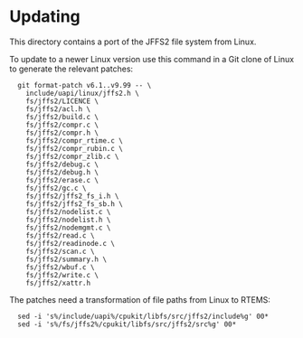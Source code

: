 Updating
========

This directory contains a port of the JFFS2 file system from Linux.

To update to a newer Linux version use this command in a Git clone of Linux to
generate the relevant patches:

```shell
  git format-patch v6.1..v9.99 -- \
    include/uapi/linux/jffs2.h \
    fs/jffs2/LICENCE \
    fs/jffs2/acl.h \
    fs/jffs2/build.c \
    fs/jffs2/compr.c \
    fs/jffs2/compr.h \
    fs/jffs2/compr_rtime.c \
    fs/jffs2/compr_rubin.c \
    fs/jffs2/compr_zlib.c \
    fs/jffs2/debug.c \
    fs/jffs2/debug.h \
    fs/jffs2/erase.c \
    fs/jffs2/gc.c \
    fs/jffs2/jffs2_fs_i.h \
    fs/jffs2/jffs2_fs_sb.h \
    fs/jffs2/nodelist.c \
    fs/jffs2/nodelist.h \
    fs/jffs2/nodemgmt.c \
    fs/jffs2/read.c \
    fs/jffs2/readinode.c \
    fs/jffs2/scan.c \
    fs/jffs2/summary.h \
    fs/jffs2/wbuf.c \
    fs/jffs2/write.c \
    fs/jffs2/xattr.h
```

The patches need a transformation of file paths from Linux to RTEMS:

```shell
  sed -i 's%/include/uapi%/cpukit/libfs/src/jffs2/include%g' 00*
  sed -i 's%/fs/jffs2%/cpukit/libfs/src/jffs2/src%g' 00*
```
